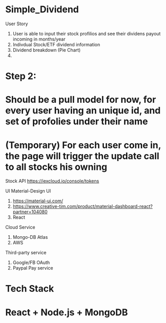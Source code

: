 # Simple_Dividend

User Story
1. User is able to input their stock profilios and see their dividens payout incoming in months/year
2. Indivdual Stock/ETF dividend information
3. Dividend breakdown (Pie Chart)
4. 


# Step 2:
# Should be a pull model for now, for every user having an unique id, and set of profolies under their name
# (Temporary) For each user come in, the page will trigger the update call to all stocks his owning


Stock API
https://iexcloud.io/console/tokens

UI Material-Design UI
1. https://material-ui.com/
2. https://www.creative-tim.com/product/material-dashboard-react?partner=104080
3. React

Cloud Service
1. Mongo-DB Atlas
2. AWS


Third-party service
1. Google/FB OAuth
2. Paypal Pay service

# Tech Stack
# React + Node.js + MongoDB
